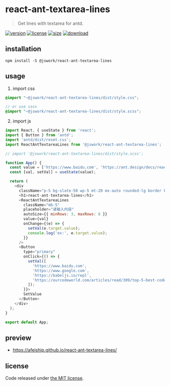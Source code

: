 # react-ant-textarea-lines
> Get lines with textarea for antd.

[![version][version-image]][version-url]
[![license][license-image]][license-url]
[![size][size-image]][size-url]
[![download][download-image]][download-url]

## installation
```shell
npm install -S @jswork/react-ant-textarea-lines
```

## usage
1. import css
  ```scss
  @import "~@jswork/react-ant-textarea-lines/dist/style.css";

  // or use sass
  @import "~@jswork/react-ant-textarea-lines/dist/style.scss";
  ```
2. import js
  ```js
  import React, { useState } from 'react';
  import { Button } from 'antd';
  import 'antd/dist/reset.css';
  import ReactAntTextareaLines from '@jswork/react-ant-textarea-lines';

  // import '@jswork/react-ant-textarea-lines/dist/style.scss';

  function App() {
    const value = ['https://www.baidu.com', 'https://ant.design/docs/react/introduce-cn'];
    const [val, setVal] = useState(value);

    return (
      <div
        className="p-5 bg-slate-50 wp-5 mt-20 mx-auto rounded-lg border border-solid border-slate-200 hover:border-slate-300 hover:bg-slate-100 transition-all duration-200">
        <h1>react-ant-textarea-lines</h1>
        <ReactAntTextareaLines
          className="mb-5"
          placeholder="请输入内容"
          autoSize={{ minRows: 3, maxRows: 6 }}
          value={val}
          onChange={(e) => {
            setVal(e.target.value);
            console.log('ex:', e.target.value);
          }}
        />
        <Button
          type="primary"
          onClick={() => {
            setVal([
              'https://www.baidu.com',
              'https://www.google.com',
              'https://babeljs.io/repl',
              'https://ourcodeworld.com/articles/read/309/top-5-best-code-editor-plugins-written-in-javascript',
            ]);
          }}>
          SetValue
        </Button>
      </div>
    );
  }

  export default App;
  ```

## preview
- https://afeiship.github.io/react-ant-textarea-lines/

## license
Code released under [the MIT license](https://github.com/afeiship/react-ant-textarea-lines/blob/master/LICENSE.txt).

[version-image]: https://img.shields.io/npm/v/@jswork/react-ant-textarea-lines
[version-url]: https://npmjs.org/package/@jswork/react-ant-textarea-lines

[license-image]: https://img.shields.io/npm/l/@jswork/react-ant-textarea-lines
[license-url]: https://github.com/afeiship/react-ant-textarea-lines/blob/master/LICENSE.txt

[size-image]: https://img.shields.io/bundlephobia/minzip/@jswork/react-ant-textarea-lines
[size-url]: https://github.com/afeiship/react-ant-textarea-lines/blob/master/dist/react-ant-textarea-lines.min.js

[download-image]: https://img.shields.io/npm/dm/@jswork/react-ant-textarea-lines
[download-url]: https://www.npmjs.com/package/@jswork/react-ant-textarea-lines
